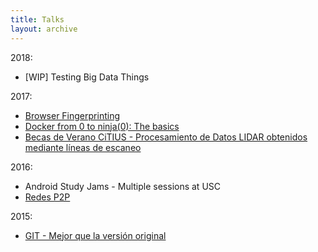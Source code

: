 ```yaml
---
title: Talks
layout: archive
---
```


2018:

- [WIP] Testing Big Data Things

2017:

- [Browser Fingerprinting](https://docs.google.com/presentation/d/16ksieCW77IvaRfoHhzCtRPAofX7es-1VWoDn_I5WZOU/edit?usp=sharing)
- [Docker from 0 to ninja(0): The basics](https://docs.google.com/presentation/d/1JhvwnMUoF27WHH-lP_VVEsi8_KeO1HniTwfgeGROHtM/edit?usp=sharing)
- [Becas de Verano CiTIUS - Procesamiento de Datos LIDAR obtenidos mediante líneas de escaneo](https://docs.google.com/presentation/d/1xKrwAvwgOCz3Nyh_GviuAI8-se56izTG90a0M8minSE/edit?usp=sharing)

2016:

- Android Study Jams - Multiple sessions at USC
- [Redes P2P](https://docs.google.com/presentation/d/1VezgLAF6AlEEY5QdZWLA5tUvZyTQcc644OYzvTvxcx4/edit?usp=sharing)

2015:

- [GIT - Mejor que la versión original](https://docs.google.com/presentation/d/14m2YlVPKPMpZdIvxg5NnNhadWQ-sqyTXaXo08qoX7-A/edit?usp=sharing)
